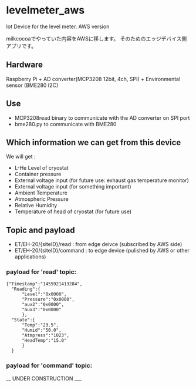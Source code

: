 # levelmeter_aws
Iot Device for the level meter. AWS version

milkcocoaでやっていた内容をAWSに移します。
そのためのエッジデバイス側アプリです。

## Hardware
Raspberry Pi + AD converter(MCP3208 12bit, 4ch, SPI) + Environmental sensor (BME280 I2C)

## Use
- MCP3208read binary to communicate with the AD converter on SPI port
- bme280.py to communicate with BME280

## Which information we can get from this device
We will get :
- L-He Level of cryostat
- Container pressure
- External voltage input (for future use: exhaust gas temperature monitor)
- External voltage input (for something important)
- Ambient Temperature
- Atmospheric Pressure
- Relative Humidity
- Temperature of head of cryostat (for future use)

## Topic and payload

- ET/EH-20/{siteID}/read : from edge deivce (subscribed by AWS side)
- ET/EH-20/{siteID}/command : to edge device (pulished by AWS or other applications)

### payload for 'read' topic:

```Payload format:JSON
{"Timestamp":"1455921413284",
  "Reading":{
      "Level":"0x0000",
      "Pressure":"0x0000",
      "aux2":"0x0000",
      "aux3":"0x0000"
      },
  "State":{
      "Temp":"23.5",
      "Humid":"50.0",
      "Atmpress":"1023",
      "HeadTemp":"15.0"
      }
  }
```

### payload for 'command' topic:

__ UNDER CONSTRUCTION ___

